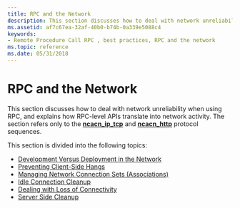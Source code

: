 ```yaml
---
title: RPC and the Network
description: This section discusses how to deal with network unreliability when using RPC, and explains how RPC-level APIs translate into network activity. The section refers only to the ncacn\_ip\_tcp and ncacn\_http protocol sequences.
ms.assetid: af7c67ea-32af-40b0-b74b-0a339e5088c4
keywords:
- Remote Procedure Call RPC , best practices, RPC and the network
ms.topic: reference
ms.date: 05/31/2018
---
```


# RPC and the Network

This section discusses how to deal with network unreliability when using RPC, and explains how RPC-level APIs translate into network activity. The section refers only to the [**ncacn\_ip\_tcp**](/windows/desktop/Midl/ncacn-ip-tcp) and [**ncacn\_http**](/windows/desktop/Midl/ncacn-http) protocol sequences.

This section is divided into the following topics:

-   [Development Versus Deployment in the Network](development-versus-deployment-in-the-network.md)
-   [Preventing Client-Side Hangs](preventing-client-side-hangs.md)
-   [Managing Network Connection Sets (Associations)](managing-network-connection-sets-associations-.md)
-   [Idle Connection Cleanup](idle-connection-cleanup.md)
-   [Dealing with Loss of Connectivity](dealing-with-loss-of-connectivity.md)
-   [Server Side Cleanup](server-side-cleanup.md)

 

 
